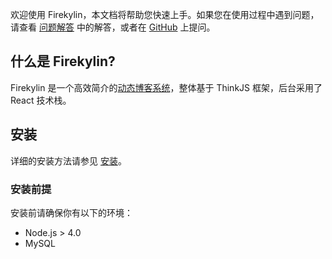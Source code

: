 欢迎使用 Firekylin，本文档将帮助您快速上手。如果您在使用过程中遇到问题，请查看 [问题解答](https://github.com/75team/firekylin/wiki/问题解答) 中的解答，或者在 [GitHub](https://github.com/75team/firekylin/issues) 上提问。

## 什么是 Firekylin?

Firekylin 是一个高效简介的[动态博客系统](https://github.com/75team/firekylin/issues/135)，整体基于 ThinkJS 框架，后台采用了 React 技术栈。

## 安装

详细的安装方法请参见 [安装](https://github.com/75team/firekylin/wiki/安装)。

### 安装前提

安装前请确保你有以下的环境：

- Node.js > 4.0
- MySQL 
